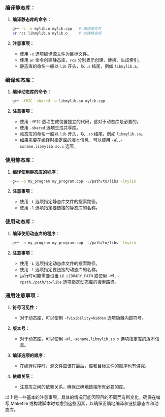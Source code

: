 
### 编译静态库：

1. **编译静态库的命令：**

   ```bash
   g++ -c -o mylib.o mylib.cpp   # 编译源文件
   ar rcs libmylib.a mylib.o     # 创建静态库
   ```
2. **注意事项：**

   - 使用 `-c` 选项编译源文件为目标文件。
   - 使用 `ar` 命令创建静态库，`rcs` 分别表示创建、替换、生成索引。
   - 静态库的命名一般以 `lib` 开头，以 `.a` 结尾，例如 `libmylib.a`。

### 编译动态库：

1. **编译动态库的命令：**

   ```bash
   g++ -fPIC -shared -o libmylib.so mylib.cpp
   ```
2. **注意事项：**

   - 使用 `-fPIC` 选项生成位置独立的代码，这对于动态库是必要的。
   - 使用 `-shared` 选项生成共享库。
   - 动态库的命名一般以 `lib` 开头，以 `.so` 结尾，例如 `libmylib.so`。
   - 如果需要在编译时指定库的版本信息，可以使用 `-Wl,-soname,libmylib.so.x` 选项。

### 使用静态库：

1. **编译使用静态库的程序：**

   ```bash
   g++ -o my_program my_program.cpp -L/path/to/libs -lmylib
   ```
2. **注意事项：**

   - 使用 `-L` 选项指定静态库文件的搜索路径。
   - 使用 `-l` 选项指定要链接的静态库的名称。

### 使用动态库：

1. **编译使用动态库的程序：**

   ```bash
   g++ -o my_program my_program.cpp -L/path/to/libs -lmylib
   ```
2. **注意事项：**

   - 使用 `-L` 选项指定动态库文件的搜索路径。
   - 使用 `-l` 选项指定要链接的动态库的名称。
   - 运行时可能需要设置 `LD_LIBRARY_PATH` 或使用 `-Wl,-rpath,/path/to/libs` 选项指定动态库的搜索路径。

### 通用注意事项：

1. **符号可见性：**

   - 对于动态库，可以使用 `-fvisibility=hidden` 选项隐藏内部符号。
2. **版本号：**

   - 对于动态库，可以使用 `-Wl,-soname,libmylib.so.x` 选项指定库的版本信息。
3. **编译选项的顺序：**

   - 在编译程序时，源文件应该在最后，库和目标文件的顺序也有讲究。
4. **依赖关系：**

   - 注意库之间的依赖关系，确保正确地链接所有必要的库。

以上是一些基本的注意事项，具体的情况可能因项目的不同而有所变化。确保在编写 Makefile 或构建脚本时考虑到这些因素，以确保正确地编译和链接静态库和动态库。
